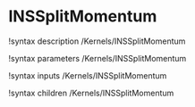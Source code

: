 # INSSplitMomentum

!syntax description /Kernels/INSSplitMomentum

!syntax parameters /Kernels/INSSplitMomentum

!syntax inputs /Kernels/INSSplitMomentum

!syntax children /Kernels/INSSplitMomentum
